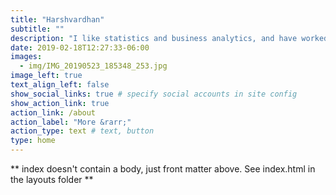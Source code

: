 ```yaml
---
title: "Harshvardhan"
subtitle: ""
description: "I like statistics and business analytics, and have worked on AI and ML projects with big data in real-life applications. I finished my MBA from IIM Indore in 2021. In my free time, I read, trek, cook and listen to music."
date: 2019-02-18T12:27:33-06:00
images:
  - img/IMG_20190523_185348_253.jpg
image_left: true
text_align_left: false
show_social_links: true # specify social accounts in site config
show_action_link: true
action_link: /about
action_label: "More &rarr;"
action_type: text # text, button
type: home
---
```


** index doesn't contain a body, just front matter above.
See index.html in the layouts folder **
